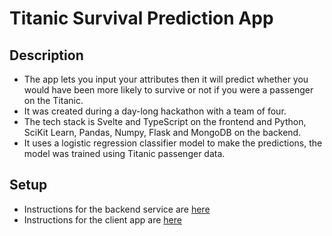 # Titanic Survival Prediction App

## Description
- The app lets you input your attributes then it will predict whether you would have been more likely to survive or not if you were a passenger on the Titanic. 
- It was created during a day-long hackathon with a team of four. 
- The tech stack is Svelte and TypeScript on the frontend and Python, SciKit Learn, Pandas, Numpy, Flask and MongoDB on the backend. 
- It uses a logistic regression classifier model to make the predictions, the model was trained using Titanic passenger data.

## Setup
- Instructions for the backend service are [here](./Backend/readme.md)
- Instructions for the client app are [here](./ClientApp/README.md)
